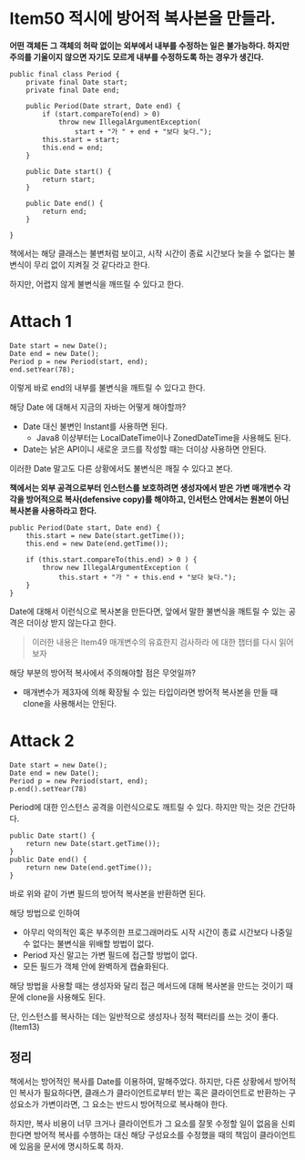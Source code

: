 # Item50 적시에 방어적 복사본을 만들라.


 **어떤 객체든 그 객체의 허락 없이는 외부에서 내부를 수정하는 일은 불가능하다. 하지만 주의를 기울이지 않으면 자기도 모르게 내부를 수정하도록 하는 경우가 생긴다.**

    public final class Period { 
	    private final Date start;
	    private final Date end;
		
		public Period(Date strart, Date end) {
			if (start.compareTo(end) > 0) 
				throw new IllegalArgumentException( 
					start + "가 " + end + "보다 늦다.");
			this.start = start;
			this.end = end;		 
		}
		
		public Date start() { 
			return start;
		}
		
		public Date end() {
			return end;
		}
	    
    }
    

책에서는 해당 클래스는 불변처럼 보이고, 시작 시간이 종료 시간보다 늦을 수 없다는 불변식이 무리 없이 지켜질 것 같다라고 한다.

하지만, 어렵지 않게 불변식을 깨뜨릴 수 있다고 한다.

# Attach 1

    Date start = new Date();
    Date end = new Date();
    Period p = new Period(start, end);
    end.setYear(78); 

이렇게 바로 end의 내부를 불변식을 깨트릴 수 있다고 한다.

 해당 Date 에 대해서 지금의 자바는 어떻게 해야할까?

 - Date 대신 불변인 Instant를 사용하면 된다.
	 - Java8 이상부터는 LocalDateTime이나 ZonedDateTime을 사용해도 된다.
- Date는 낡은 API이니 새로운 코드를 작성할 때는 더이상 사용하면 안된다.

이러한 Date 말고도 다른 상황에서도 불변식은 깨질 수 있다고 본다.

**책에서는 외부 공격으로부터 인스턴스를 보호하려면 생성자에서 받은 가변 매개변수 각각을 방어적으로 복사(defensive copy)를 해야하고, 인서턴스 안에서는 원본이 아닌 복사본을 사용하라고 한다.**

    public Period(Date start, Date end) {
	    this.start = new Date(start.getTime());
	    this.end = new Date(end.getTime());
		
		if (this.start.compareTo(this.end) > 0 ) {
			throw new IllegalArgumentException (
				this.start + "가 " + this.end + "보다 늦다.");
		}
    }

Date에 대해서 이런식으로 복사본을 만든다면, 앞에서 말한 불변식을 깨트릴 수 있는 공격은 더이상 받지 않는다고 한다.

> 이러한 내용은 Item49 매개변수의 유효한지 검사하라 에 대한 챕터를 다시 읽어보자


해당 부분의 방어적 복사에서 주의해야할 점은 무엇일까?

-  매개변수가 제3자에 의해 확장될 수 있는 타입이라면 방어적 복사본을 만들 때 clone을 사용해서는 안된다.

# Attack 2

    Date start = new Date();
    Date end = new Date();
    Period p = new Period(start, end);
    p.end().setYear(78)

Period에 대한 인스턴스 공격을 이런식으로도 깨트릴 수 있다. 하지만 막는 것은 간단하다.



    public Date start() {
	    return new Date(start.getTime());
    }
    public Date end() {
	    return new Date(end.getTime());
    }

바로 위와 같이 가변 필드의 방어적 복사본을 반환하면 된다.

해당 방법으로 인하여

- 아무리 악의적인 혹은 부주의한 프로그래머라도 시작 시간이 종료 시간보다 나중일 수 없다는 불변식을 위배할 방법이 없다.
- Period 자신 말고는 가변 필드에 접근할 방법이 없다.
- 모든 필드가 객체 안에 완벽하게 캡슐화된다.

 해당 방법을 사용할 때는 생성자와 달리 접근 메서드에 대해 복사본을 만드는 것이기 때문에 clone을 사용해도 된다.

단, 인스턴스를 복사하는 데는 일반적으로 생성자나 정적 팩터리를 쓰는 것이 좋다. (Item13)

## 정리 

책에서는 방어적인 복사를 Date를 이용하여, 말해주었다. 하지만, 다른 상황에서 방어적인 복사가 필요하다면,  클래스가 클라이언트로부터 받는 혹은 클라이언트로 반환하는 구성요소가 가변이라면, 그 요소는 반드시 방어적으로 복사해야 한다.

하지만, 복사 비용이 너무 크거나 클라이언트가 그 요소를 잘못 수정할 일이 없음을 신뢰한다면 방어적 복사를 수행하는 대신 해당 구성요소를 수정했을 때의 책임이 클라이언트에 있음을 문서에 명시하도록 하자.



